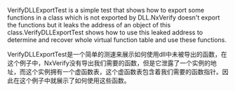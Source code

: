 VerifyDLLExportTest is a simple test that shows how to export some functions in a class which is not exported by DLL.NxVerify doesn't export the functions but it leaks the address of an object of this class.VerifyDLLExportTest shows how to use this leaked address to determine and recover whole virtual function table and use these functions.

VerifyDLLExportTest是一个简单的测速来展示如何使用dll中未被导出的函数，在这个例子中，NxVerify没有导出我们需要的函数，但是它泄露了一个实例的地址，而这个实例拥有一个虚函数表，这个虚函数表包含着我们需要的函数指针。因此在这个例子中就展示了如何使用这些函数。
